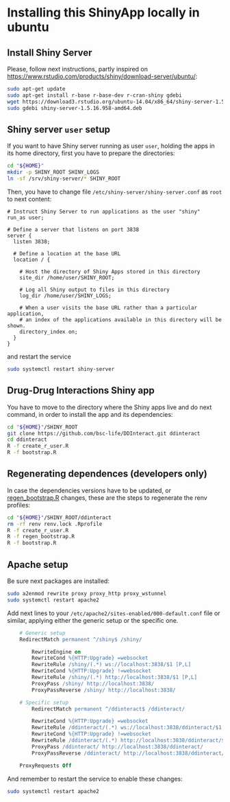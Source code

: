 # Installing this ShinyApp locally in ubuntu

## Install Shiny Server

Please, follow next instructions, partly inspired on <https://www.rstudio.com/products/shiny/download-server/ubuntu/>:

```bash
sudo apt-get update
sudo apt-get install r-base r-base-dev r-cran-shiny gdebi
wget https://download3.rstudio.org/ubuntu-14.04/x86_64/shiny-server-1.5.16.958-amd64.deb
sudo gdebi shiny-server-1.5.16.958-amd64.deb
```

## Shiny server `user` setup

If you want to have Shiny server running as user `user`, holding the apps in its home directory,
first you have to prepare the directories:

```bash
cd "${HOME}"
mkdir -p SHINY_ROOT SHINY_LOGS
ln -sf /srv/shiny-server/* SHINY_ROOT
```

Then, you have to change file `/etc/shiny-server/shiny-server.conf` as `root` to next content:

```
# Instruct Shiny Server to run applications as the user "shiny"
run_as user;

# Define a server that listens on port 3838
server {
  listen 3838;

  # Define a location at the base URL
  location / {

    # Host the directory of Shiny Apps stored in this directory
    site_dir /home/user/SHINY_ROOT;

    # Log all Shiny output to files in this directory
    log_dir /home/user/SHINY_LOGS;

    # When a user visits the base URL rather than a particular application,
    # an index of the applications available in this directory will be shown.
    directory_index on;
  }
}
```

and restart the service

```bash
sudo systemctl restart shiny-server
```

## Drug-Drug Interactions Shiny app

You have to move to the directory where the Shiny apps live and do next command,
in order to install the app and its dependencies:

```bash
cd "${HOME}"/SHINY_ROOT
git clone https://github.com/bsc-life/DDInteract.git ddinteract
cd ddinteract
R -f create_r_user.R
R -f bootstrap.R
```

## Regenerating dependences (**developers only**)

In case the dependencies versions have to be updated, or [regen_bootstrap.R](regen_bootstrap.R) changes,
these are the steps to regenerate the renv profiles:

```bash
cd "${HOME}"/SHINY_ROOT/ddinteract
rm -rf renv renv.lock .Rprofile
R -f create_r_user.R
R -f regen_bootstrap.R
R -f bootstrap.R
```

## Apache setup

Be sure next packages are installed:

```bash
sudo a2enmod rewrite proxy proxy_http proxy_wstunnel
sudo systemctl restart apache2
```

Add next lines to your `/etc/apache2/sites-enabled/000-default.conf` file or similar,
applying either the generic setup or the specific one.

```apache
	# Generic setup
	RedirectMatch permanent ^/shiny$ /shiny/

        RewriteEngine on
        RewriteCond %{HTTP:Upgrade} =websocket
        RewriteRule /shiny/(.*) ws://localhost:3838/$1 [P,L]
        RewriteCond %{HTTP:Upgrade} !=websocket
        RewriteRule /shiny/(.*) http://localhost:3838/$1 [P,L]
        ProxyPass /shiny/ http://localhost:3838/
        ProxyPassReverse /shiny/ http://localhost:3838/

	# Specific setup
        RedirectMatch permanent ^/ddinteract$ /ddinteract/

        RewriteCond %{HTTP:Upgrade} =websocket
        RewriteRule /ddinteract/(.*) ws://localhost:3838/ddinteract/$1 [P,L]
        RewriteCond %{HTTP:Upgrade} !=websocket
        RewriteRule /ddinteract/(.*) http://localhost:3838/ddinteract/$1 [P,L]
        ProxyPass /ddinteract/ http://localhost:3838/ddinteract/
        ProxyPassReverse /ddinteract/ http://localhost:3838/ddinteract/

	ProxyRequests Off
```

And remember to restart the service to enable these changes:

```bash
sudo systemctl restart apache2
```
